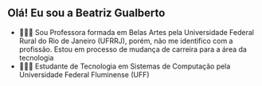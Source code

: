 ## Olá! Eu sou a Beatriz Gualberto

- 👩🏻‍🏫 Sou Professora formada em Belas Artes pela Universidade Federal Rural do Rio de Janeiro (UFRRJ), porém, não me identifico com a profissão. Estou em processo de mudança de carreira para a área da tecnologia
- 👩🏻‍🎓 Estudante de Tecnologia em Sistemas de Computação pela Universidade Federal Fluminense (UFF)

